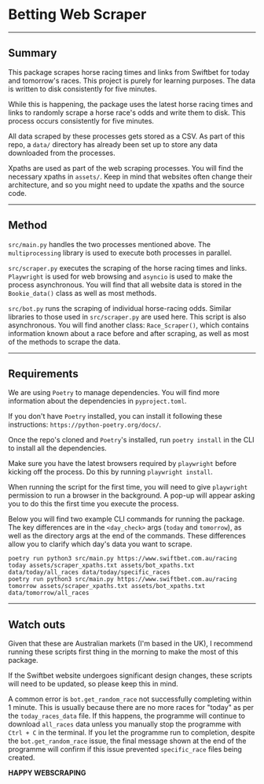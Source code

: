 # Betting Web Scraper

--------------------------------------------------------------------------------------------------------------------------------

## Summary

This package scrapes horse racing times and links from Swiftbet for today and tomorrow's races. This project is purely for
learning purposes. The data is written to disk consistently for five minutes.

While this is happening, the package uses the latest horse racing times and links to randomly scrape
a horse race's odds and write them to disk. This process occurs consistently for five minutes.

All data scraped by these processes gets stored as a CSV.
As part of this repo, a `data/` directory has already been set up to store any data downloaded from the processes.

Xpaths are used as part of the web scraping processes.
You will find the necessary xpaths in `assets/`.
Keep in mind that websites often change their architecture, and so you might need to update the xpaths
and the source code.

--------------------------------------------------------------------------------------------------------------------------------

## Method

`src/main.py` handles the two processes mentioned above. The `multiprocessing` library is used to execute both processes
in parallel.

`src/scraper.py` executes the scraping of the horse racing times and links. `Playwright` is used for web browsing and
`asyncio` is used to make the process asynchronous. You will find that all website data is stored in the `Bookie_data()` class
as well as most methods.

`src/bot.py` runs the scraping of individual horse-racing odds. Similar libraries to those used in `src/scraper.py` are used
here. This script is also asynchronous. You will find another class: `Race_Scraper()`, which contains information known
about a race before and after scraping, as well as most of the methods to scrape the data.

--------------------------------------------------------------------------------------------------------------------------------

## Requirements

We are using `Poetry` to manage dependencies. You will find more
information about the dependencies in `pyproject.toml`.

If you don't have `Poetry` installed, you can install it
following these instructions: `https://python-poetry.org/docs/`.

Once the repo's cloned and `Poetry`'s installed, run
`poetry install` in the CLI to install all the dependencies.

Make sure you have the latest browsers required by `playwright` before kicking off the process. Do this by running
`playwright install`.

When running the script for the first time, you will need to give `playwright` permission
to run a browser in the background. A pop-up will appear asking you to do this the first time you execute the process.

Below you will find two example CLI commands for running the package.
The key differences are in the `<day_check>` args (`today` and `tomorrow`), as well as the directory args at the end of the
commands. These differences allow you to clarify which day's data you want to scrape.

```
poetry run python3 src/main.py https://www.swiftbet.com.au/racing today assets/scraper_xpaths.txt assets/bot_xpaths.txt data/today/all_races data/today/specific_races
poetry run python3 src/main.py https://www.swiftbet.com.au/racing tomorrow assets/scraper_xpaths.txt assets/bot_xpaths.txt data/tomorrow/all_races
```

--------------------------------------------------------------------------------------------------------------------------------

## Watch outs

Given that these are Australian markets (I'm based in the UK), I recommend running these scripts first thing in the morning
to make the most of this package.

If the Swiftbet website undergoes significant design changes, these scripts will need to be updated, so please keep
this in mind.

A common error is `bot.get_random_race` not successfully completing within 1 minute.
This is usually because there are no more races for "today" as per the `today_races_data` file.
If this happens, the programme will continue to download `all_races` data unless you manually stop the programme with `Ctrl + C` in the terminal.
If you let the programme run to completion, despite the `bot.get_random_race` issue, the final message shown at the end of the programme will
confirm if this issue prevented `specific_race` files being created.

**HAPPY WEBSCRAPING**
